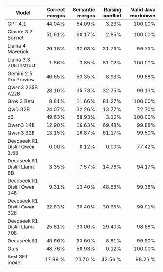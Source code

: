 | Model | Correct merges | Semantic merges | Raising conflict | Valid Java markdown |
| --- | ---: | ---: | ---: | ---: |
| GPT 4.1 | 44.04% | 54.09% | 3.23% | 100.00% |
| Claude 3.7 Sonnet | 51.61% | 60.17% | 2.85% | 100.00% |
| Llama 4 Maverick | 26.18% | 32.63% | 31.76% | 99.75% |
| Llama 3.3 70B Instruct | 1.86% | 3.85% | 81.02% | 100.00% |
| Gemini 2.5 Pro Preview | 46.65% | 53.35% | 8.93% | 99.88% |
| Qwen3 235B A22B | 28.16% | 35.73% | 32.75% | 99.13% |
| Grok 3 Beta | 8.81% | 11.66% | 81.27% | 100.00% |
| QwQ 32B | 24.07% | 32.26% | 13.77% | 72.70% |
| o3 | 49.63% | 58.93% | 3.10% | 100.00% |
| Qwen3 14B | 12.90% | 16.63% | 69.48% | 99.88% |
| Qwen3 32B | 13.15% | 16.87% | 61.17% | 99.50% |
| Deepseek R1 Distill Qwen 1.5B | 0.00% | 0.12% | 0.00% | 77.42% |
| Deepseek R1 Distill Llama 8B | 3.35% | 7.57% | 14.76% | 94.17% |
| Deepseek R1 Distill Qwen 14B | 9.31% | 13.40% | 48.88% | 99.38% |
| Deepseek R1 Distill Qwen 32B | 22.83% | 30.40% | 30.65% | 99.01% |
| Deepseek R1 Distill Llama 70B | 25.81% | 33.00% | 29.40% | 98.88% |
| Deepseek R1 | 45.66% | 53.60% | 8.81% | 99.50% |
| Ours | 48.76% | 58.93% | 0.12% | 100.00% |
| Best SFT model |  17.99 % |  23.70 % |  42.56 % |  98.26 % |
